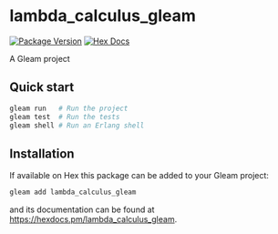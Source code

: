 # lambda_calculus_gleam

[![Package Version](https://img.shields.io/hexpm/v/lambda_calculus_gleam)](https://hex.pm/packages/lambda_calculus_gleam)
[![Hex Docs](https://img.shields.io/badge/hex-docs-ffaff3)](https://hexdocs.pm/lambda_calculus_gleam/)

A Gleam project

## Quick start

```sh
gleam run   # Run the project
gleam test  # Run the tests
gleam shell # Run an Erlang shell
```

## Installation

If available on Hex this package can be added to your Gleam project:

```sh
gleam add lambda_calculus_gleam
```

and its documentation can be found at <https://hexdocs.pm/lambda_calculus_gleam>.
